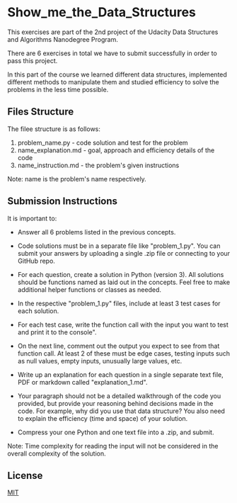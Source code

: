 # Show_me_the_Data_Structures

This exercises are part of the 2nd project of the Udacity Data Structures and Algorithms Nanodegree Program. 

There are 6 exercises in total we have to submit successfully in order to pass this project. 

In this part of the course we learned different data structures, implemented different methods to manipulate them and studied efficiency to 
solve the problems in the less time possible. 

## Files Structure 

The filee structure is as follows:

1. problem_name.py - code solution and test for the problem
2. name_explanation.md - goal, approach and efficiency details of the code  
3. name_instruction.md - the problem's given instructions

Note: name is the problem's name respectively.

 ## Submission Instructions
 
It is important to:

* Answer all 6 problems listed in the previous concepts.

* Code solutions must be in a separate file like "problem_1.py". You can submit your answers by uploading a single .zip file or connecting to your GitHub repo.

* For each question, create a solution in Python (version 3). All solutions should be functions named as laid out in the concepts. Feel free to make additional helper functions or classes as needed.

* In the respective "problem_1.py" files, include at least 3 test cases for each solution.
* For each test case, write the function call with the input you want to test and print it to the console".
* On the next line, comment out the output you expect to see from that function call. At least 2 of these must be edge cases,                testing inputs such as null values, empty inputs, unusually large values, etc.

* Write up an explanation for each question in a single separate text file, PDF or markdown called "explanation_1.md".
* Your paragraph should not be a detailed walkthrough of the code you provided, but provide your reasoning behind decisions made in the code. For example, why did you use that data structure? You also need to explain the efficiency (time and space) of your    solution.
  
* Compress your one Python and one text file into a .zip, and submit.

Note: Time complexity for reading the input will not be considered in the overall complexity of the solution.


## License
[MIT](https://choosealicense.com/licenses/mit/)
